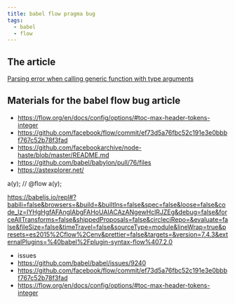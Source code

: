 ```yaml
---
title: babel flow pragma bug
tags:
  - babel
  - flow
---
```


## The article

[Parsing error when calling generic function with type arguments](/parsing-error-flow-type-parameter-instantiation)

## Materials for the babel flow bug article

- https://flow.org/en/docs/config/options/#toc-max-header-tokens-integer
- https://github.com/facebook/flow/commit/ef73d5a76fbc52c191e3e0bbbf767c52b78f3fad
- https://github.com/facebookarchive/node-haste/blob/master/README.md
- https://github.com/babel/babylon/pull/76/files
- https://astexplorer.net/

a<x>(y);
// @flow
a<x>(y);

https://babeljs.io/repl#?babili=false&browsers=&build=&builtIns=false&spec=false&loose=false&code_lz=IYHgHgfAFAnglAbgFAHoUAIACAzANgewHclRJZEg&debug=false&forceAllTransforms=false&shippedProposals=false&circleciRepo=&evaluate=false&fileSize=false&timeTravel=false&sourceType=module&lineWrap=true&presets=es2015%2Cflow%2Cenv&prettier=false&targets=&version=7.4.3&externalPlugins=%40babel%2Fplugin-syntax-flow%407.2.0

- issues
- https://github.com/babel/babel/issues/9240
- https://github.com/facebook/flow/commit/ef73d5a76fbc52c191e3e0bbbf767c52b78f3fad
- https://flow.org/en/docs/config/options/#toc-max-header-tokens-integer

